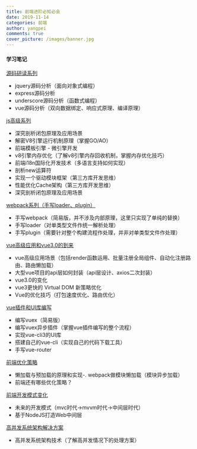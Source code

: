 ```yaml
---
title: 前端进阶必知必会
date: 2019-11-14
categories: 前端
author: yangpei
comments: true
cover_picture: /images/banner.jpg
---
```


#### 学习笔记

[源码研读系列](http://note.youdao.com/noteshare?id=24e9d3cdd8febbf4104baf0601aaf444&sub=CE7C12D4C8E24370B7DAB28DE7A1C7F7)
- jquery源码分析（面向对象式编程）
- express源码分析
- underscore源码分析（函数式编程）
- vue源码分析（双向数据绑定、响应式原理、编译原理）

[js高级系列](http://note.youdao.com/noteshare?id=fa23dd3d2ff21b4bd25221c9b7796101&sub=10C0B3F7EC354C8190A92A3EDC03640F)
- 深究剖析闭包原理及应用场景
- 解密V8引擎运行机制原理（掌握GO/AO）
- 前端模板引擎 - 微引擎开发
- v8引擎内存优化（了解v8引擎内存回收机制，掌握内存优化技巧）
- 前端i18n国际化开发技术（多语言支持如何实现）
- 剖析new运算符
- 实现一个驱动模块框架（第三方库开发思维）
- 性能优化Cache架构（第三方库开发思维）
- 深究剖析闭包原理及应用场景

[webpack系列（手写loader、plugin）](http://note.youdao.com/noteshare?id=16623d3c11c9d0baa6954629b75addc6&sub=527D7282BBD84839B26336BED13508E9)
- 手写webpack（简易版，并不涉及内部原理，这里只实现了单纯的替换）
- 手写loader（对单类型文件作统一解析处理）
- 手写plugin（需要针对整个构建流程作处理，并非对单类型文件作处理）

[vue高级应用和vue3.0的到来](http://note.youdao.com/noteshare?id=ff4ffa452ed4e9833b02ac597b27267c&sub=9731D2296E7845BABB108B066D0F9587)
- vue高级应用场景（包括render函数运用、批量注册全局组件、自动化注册路由、路由懒加载）
- 大型vue项目的api层如何封装（api层设计、axios二次封装）
- vue3.0的变化
- vue3更快的 Virtual DOM 新策略优化
- Vue的优化技巧（打包速度优化、路由优化）

[vue插件和UI库编写](http://note.youdao.com/noteshare?id=7846e739acece4f1ecce5f0d7c9b3bf3&sub=8709B9F4D1AC4CE2B5674DBB1A1913D1)
- 编写vuex（简易版）
- 编写vuex异步插件（掌握vue插件编写的整个流程）
- 实现vue-cli3的UI库
- 搭建自己的vue-cli（实现自己的代码下载工具）
- 手写vue-router

[前端优化策略](http://note.youdao.com/noteshare?id=7d76b4426aa29dc6d897e0a347662c15&sub=034228F616F3421A8D38FA5C73316F7E)
- 懒加载与预加载的原理和实现-. webpack做模块懒加载（模块异步加载）
- 前端还有哪些优化策略？

[前端开发模式变化](http://note.youdao.com/noteshare?id=326804064be687c5a23315deb70506c3&sub=5F290EA00FB145AB95744356F9BD6ED2)
- 未来的开发模式（mvc时代->mvvm时代->中间层时代）
- 基于NodeJS打造Web中间层

[高并发系统架构解决方案](http://note.youdao.com/noteshare?id=03464998d761636d7c6a42c2f52e9025&sub=AB15F259C57C4C4FA9C89F03859CC687)
- 高并发系统架构技术（了解高并发情况下的处理方案）
